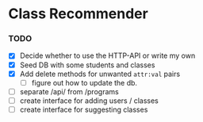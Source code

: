 # Class Recommender

### TODO

- [x] Decide whether to use the HTTP-API or write my own
- [x] Seed DB with some students and classes
- [x] Add delete methods for unwanted `attr:val` pairs
  - [ ] figure out how to update the db.
- [ ] separate /api/ from /programs
- [ ] create interface for adding users / classes
- [ ] create interface for suggesting classes
